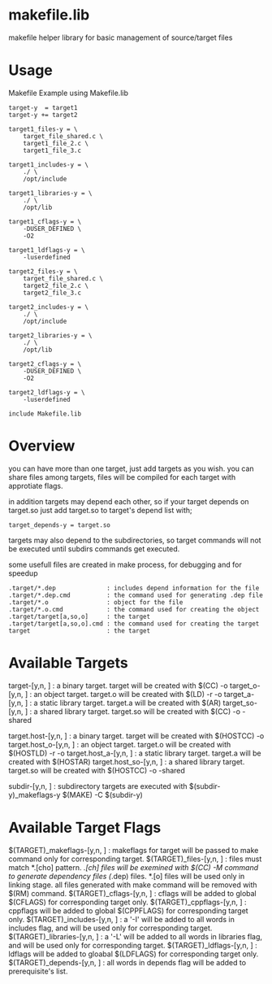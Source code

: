 makefile.lib
============

makefile helper library for basic management of source/target files

Usage
=====

 Makefile Example using Makefile.lib

    target-y  = target1
    target-y += target2

    target1_files-y = \
        target_file_shared.c \
        target1_file_2.c \
        target1_file_3.c

    target1_includes-y = \
        ./ \
        /opt/include

    target1_libraries-y = \
        ./ \
        /opt/lib

    target1_cflags-y = \
        -DUSER_DEFINED \
        -O2

    target1_ldflags-y = \
        -luserdefined

    target2_files-y = \
        target_file_shared.c \
        target2_file_2.c \
        target2_file_3.c

    target2_includes-y = \
        ./ \
        /opt/include

    target2_libraries-y = \
        ./ \
        /opt/lib

    target2_cflags-y = \
        -DUSER_DEFINED \
        -O2

    target2_ldflags-y = \
        -luserdefined

    include Makefile.lib

Overview
========

 you can have more than one target, just add targets as you wish. you can
 share files among targets, files will be compiled for each target with
 approtiate flags.

 in addition targets may depend each other, so if your target depends on
 target.so just add target.so to target's depend list with;

    target_depends-y = target.so

 targets may also depend to the subdirectories, so target commands will
 not be executed until subdirs commands get executed.

 some usefull files are created in make process, for debugging and for speedup

    .target/*.dep              : includes depend information for the file
    .target/*.dep.cmd          : the command used for generating .dep file
    .target/*.o                : object for the file
    .target/*.o.cmd            : the command used for creating the object
    .target/target[a,so,o]     : the target
    .target/target[a,so,o].cmd : the command used for creating the target
    target                     : the target

Available Targets
=================

 target-[y,n, ]    : a binary target.
                     target will be created with $(CC) -o
 target_o-[y,n, ]  : an object target.
                     target.o will be created with $(LD) -r -o
 target_a-[y,n, ]  : a static library target.
                     target.a will be created with $(AR)
 target_so-[y,n, ] : a shared library target.
                     target.so will be created with $(CC) -o -shared

 target.host-[y,n, ]    : a binary target.
                          target will be created with $(HOSTCC) -o
 target.host_o-[y,n, ]  : an object target.
                          target.o will be created with $(HOSTLD) -r -o
 target.host_a-[y,n, ]  : a static library target.
                          target.a will be created with $(HOSTAR)
 target.host_so-[y,n, ] : a shared library target.
                          target.so will be created with $(HOSTCC) -o -shared

 subdir-[y,n, ] : subdirectory targets are executed with
                  $(subdir-y)_makeflags-y $(MAKE) -C $(subdir-y)


Available Target Flags
======================

 $(TARGET)_makeflags-[y,n, ] : makeflags for target  will be passed to make
                               command only for corresponding target.
 $(TARGET)_files-[y,n, ]     : files must match *.[cho] pattern. *.[ch] files
                               will be exemined with $(CC) -M command to
                               generate dependency files (*.dep) files. *.[o]
                               files will be used only in linking stage. all
                               files generated with make command will be
                               removed with $(RM) command.
 $(TARGET)_cflags-[y,n, ]    : cflags will be added to global $(CFLAGS) for
                               corresponding target only.
 $(TARGET)_cppflags-[y,n, ]  : cppflags will be added to global $(CPPFLAGS)
                               for corresponding target only.
 $(TARGET)_includes-[y,n, ]  : a '-I' will be added to all words in includes
                               flag, and will be used only for corresponding
                               target.
 $(TARGET)_libraries-[y,n, ] : a '-L' will be added to all words in libraries
                               flag, and will be used only for corresponding
                               target.
 $(TARGET)_ldflags-[y,n, ]   : ldflags will be added to gloabal $(LDFLAGS) for
                               corresponding target only.
 $(TARGET)_depends-[y,n, ]   : all words in depends flag will be added to
                               prerequisite's list.

